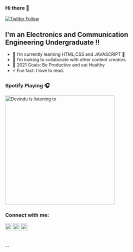 ### Hi there 👋

[![Twitter Follow](https://img.shields.io/twitter/follow/codeSTACKr?color=1DA1F2&logo=twitter&style=for-the-badge)](https://twitter.com/intent/follow?original_referer=https%3A%2F%2Fgithub.com%2FcodeSTACKr&screen_name=devindu98)

## I'm an Electronics and Communication Engineering Undergraduate !!

- 🌱 I’m currently learning HTML,CSS and JAVASCRIPT 🤣
- 👯 I’m looking to collaborate with other content creators
- 🥅 2021 Goals: Be Productive and eat Healthy
- ⚡ Fun fact: I love to read.

### Spotify Playing 🎧

[<img src="https://now-playing-codestackr.vercel.app/api/spotify-playing" alt="Devindu is listening to" width="350" />](https://open.spotify.com/user/hg4dv14q6m9wupv6g0fn0ayeq)

### Connect with me:

[<img align="left" alt="codeSTACKr | Twitter" width="22px" src="https://cdn.jsdelivr.net/npm/simple-icons@v3/icons/twitter.svg" />][twitter]
[<img align="left" alt="codeSTACKr | LinkedIn" width="22px" src="https://cdn.jsdelivr.net/npm/simple-icons@v3/icons/linkedin.svg" />][linkedin]
[<img align="left" alt="codeSTACKr | Instagram" width="22px" src="https://cdn.jsdelivr.net/npm/simple-icons@v3/icons/instagram.svg" />][instagram]

<br />


<br />
<br />

--


[twitter]: https://twitter.com/devindu98
[instagram]: https://instagram.com/devindu_
[linkedin]: https://linkedin.com/in/devindudh
